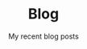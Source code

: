 ---
title: "Blog"
subtitle: My recent blog posts
draft: false
showInMenu: true
hideLastModified: true
# rssButton: true
---
